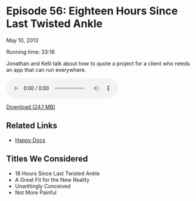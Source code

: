 Episode 56: Eighteen Hours Since Last Twisted Ankle
====
May 10, 2013

Running time: 33:16

Jonathan and Kelli talk about how to quote a project for a client who needs an app that can run everywhere.

<audio preload="auto" controls>
	<source src="https://s3.amazonaws.com/nitch/Episode_56_Eighteen_Hours_Since_Last_Twisted_Ankle.mp3" type="audio/mpeg" />
	<source src="https://s3.amazonaws.com/nitch/Episode_56_Eighteen_Hours_Since_Last_Twisted_Ankle.ogg" type="audio/ogg" />
</audio>

[Download (24.1 MB)](https://s3.amazonaws.com/nitch/Episode_56_Eighteen_Hours_Since_Last_Twisted_Ankle.mp3 "Episode 56: Eighteen Hours Since Last Twisted Ankle")

## Related Links

* [Happy Docs](http://happydocs.net/ "Happy Docs – Painless documentation for API developers")

## Titles We Considered

* 18 Hours Since Last Twisted Ankle
* A Great Fit for the New Reality
* Unwittingly Conceived
* Not More Painful
